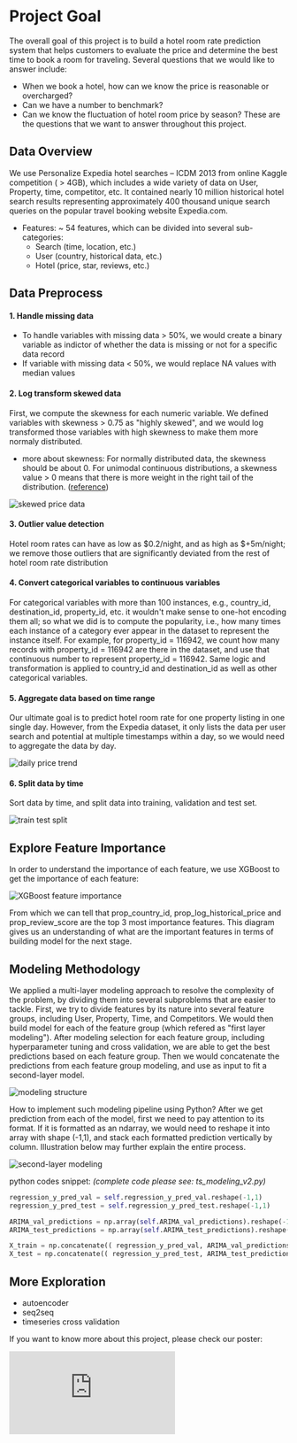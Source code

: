 # Project Goal

The overall goal of this project is to build a hotel room rate prediction system that helps customers to evaluate the price and determine the best time to book a room for traveling. Several questions that we would like to answer include:
* When we book a hotel, how can we know the price is reasonable or overcharged? 
* Can we have a number to benchmark?
* Can we know the fluctuation of hotel room price by season?
These are the questions that we want to answer throughout this project.


## Data Overview

We use Personalize Expedia hotel searches – ICDM 2013 from online Kaggle competition ( > 4GB), which includes a wide variety of data on User, Property, time, competitor, etc. It contained nearly 10 million historical hotel search results representing approximately 400 thousand unique search queries on the popular travel booking website Expedia.com. 
* Features: ~ 54 features, which can be divided into several sub-categories:
    * Search (time, location, etc.) 
    * User (country, historical data, etc.) 
    * Hotel (price, star, reviews, etc.)


## Data Preprocess

#### 1. Handle missing data
* To handle variables with missing data > 50%, we would create a binary variable as indictor of whether the data is missing or not for a specific data record 
* If variable with missing data < 50%, we would replace NA values with median values
    
    
#### 2. Log transform skewed data

First, we compute the skewness for each numeric variable. We defined variables with skewness > 0.75 as "highly skewed", and we would log transformed those variables with high skewness to make them more normaly distributed. 
   * more about skewness: For normally distributed data, the skewness should be about 0. For unimodal continuous distributions, a skewness value > 0 means that there is more weight in the right tail of the distribution. ([reference]((https://docs.scipy.org/doc/scipy/reference/generated/scipy.stats.skew.html)))

![skewed price data](https://github.com/yuanlii/Expedia_hotel_price_prediction/blob/master/pictures/skewed_price_log_transformed.png)
    
#### 3. Outlier value detection

Hotel room rates can have as low as $0.2/night, and as high as $+5m/night; we remove those outliers that are significantly deviated from the rest of hotel room rate distribution
    
    
#### 4. Convert categorical variables to continuous variables

For categorical variables with more than 100 instances, e.g., country_id, destination_id, property_id, etc. it wouldn't make sense to one-hot encoding them all; so what we did is to compute the popularity, i.e., how many times each instance of a category ever appear in the dataset to represent the instance itself. For example, for property_id = 116942, we count how many records with property_id = 116942 are there in the dataset, and use that continuous number to represent property_id = 116942. Same logic and transformation is applied to country_id and destination_id as well as other categorical variables.


#### 5. Aggregate data based on time range

Our ultimate goal is to predict hotel room rate for one property listing in one single day. However, from the Expedia dataset, it only lists the data per user search and potential at multiple timestamps within a day, so we would need to aggregate the data by day. 

![daily price trend](https://github.com/yuanlii/Expedia_hotel_price_prediction/blob/master/pictures/daily_price_trend.png)


#### 6. Split data by time 

Sort data by time, and split data into training, validation and test set.

![train test split](https://github.com/yuanlii/Expedia_hotel_price_prediction/blob/master/pictures/train_test_split.png)


## Explore Feature Importance

In order to understand the importance of each feature, we use XGBoost to get the importance of each feature:

![XGBoost feature importance](https://github.com/yuanlii/Expedia_hotel_price_prediction/blob/master/pictures/feature_importance_XGBosot.png)

From which we can tell that prop_country_id, prop_log_historical_price and prop_review_score are the top 3 most importance features. This diagram gives us an understanding of what are the important features in terms of building model for the next stage.


## Modeling Methodology

We applied a multi-layer modeling approach to resolve the complexity of the problem, by dividing them into several subproblems that are easier to tackle. First, we try to divide features by its nature into several feature groups, including User, Property, Time, and Competitors. We would then build model for each of the feature group (which refered as "first layer modeling"). After modeling selection for each feature group, including hyperparameter tuning and cross validation, we are able to get the best predictions based on each feature group. Then we would concatenate the predictions from each feature group modeling, and use as input to fit a second-layer model. 

![modeling structure](https://github.com/yuanlii/Expedia_hotel_price_prediction/blob/master/pictures/modeling_structure.png)

How to implement such modeling pipeline using Python? After we get prediction from each of the model, first we need to pay attention to its format. If it is formatted as an ndarray, we would need to reshape it into array with shape (-1,1), and stack each formatted prediction vertically by column. Illustration below may further explain the entire process. 

![second-layer modeling](https://github.com/yuanlii/Expedia_hotel_price_prediction/blob/master/pictures/multi-layer_modeling.png)

python codes snippet: _(complete code please see: ts_modeling_v2.py)_

```python
regression_y_pred_val = self.regression_y_pred_val.reshape(-1,1)
regression_y_pred_test = self.regression_y_pred_test.reshape(-1,1)

ARIMA_val_predictions = np.array(self.ARIMA_val_predictions).reshape(-1,1)
ARIMA_test_predictions = np.array(self.ARIMA_test_predictions).reshape(-1,1)

X_train = np.concatenate(( regression_y_pred_val, ARIMA_val_predictions), axis=1)
X_test = np.concatenate(( regression_y_pred_test, ARIMA_test_predictions), axis=1)
```



## More Exploration

* autoencoder
* seq2seq
* timeseries cross validation


If you want to know more about this project, please check our poster:

![presentation poster](https://github.com/yuanlii/Expedia-hotel-price-prediction/blob/master/pictures/poster_si699_yuan%26Jing.pdf)






    
    
